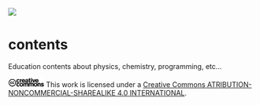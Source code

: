 [![](https://img.shields.io/badge/license-CC--BY--NC--SA--4.0-lightgrey)](https://creativecommons.org/licenses/by-nc-sa/4.0/legalcode.en/)

# contents
Education contents about physics, chemistry, programming, etc...

<img src="cc.logo.png" height="20"/> This work is licensed under a [Creative Commons ATRIBUTION-NONCOMMERCIAL-SHAREALIKE 4.0 INTERNATIONAL](https://creativecommons.org/licenses/by-nc-sa/4.0/legalcode.en/).
